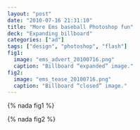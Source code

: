 ```yaml
---
layout: "post"
date: "2010-07-16 21:31:10"
title: "More Ems baseball Photoshop fun"
deck: "Expanding billboard"
categories: ["ad"]
tags: ["design", "photoshop", "flash"]
fig1:
  image: "ems_advert_20100716.png"
  caption: "Billboard “expanded” image."
fig2:
  image: "ems_tease_20100716.png"
  caption: "Billboard “closed” image."
---
```


{% nada fig1 %}

{% nada fig2 %}
